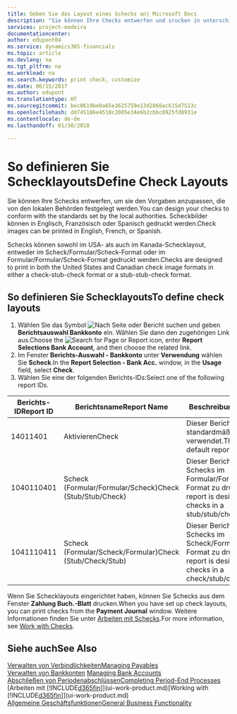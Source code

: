 ```yaml
---
title: Geben Sie das Layout eines Schecks an| Microsoft Docs
description: "Sie können Ihre Checks entwerfen und srucken in unterschiedliche Formaten, um Standardwerten zu entsprechen."
services: project-madeira
documentationcenter: 
author: edupont04
ms.service: dynamics365-financials
ms.topic: article
ms.devlang: na
ms.tgt_pltfrm: na
ms.workload: na
ms.search.keywords: print check, customize
ms.date: 06/15/2017
ms.author: edupont
ms.translationtype: HT
ms.sourcegitcommit: bec0619be0a65e3625759e13d2866ac615d7513c
ms.openlocfilehash: dd745186e4518c2005e34e6b2cbbc8925fd8931e
ms.contentlocale: de-de
ms.lasthandoff: 01/30/2018

---
```

# <a name="define-check-layouts"></a><span data-ttu-id="830ab-103">So definieren Sie Schecklayouts</span><span class="sxs-lookup"><span data-stu-id="830ab-103">Define Check Layouts</span></span>
<span data-ttu-id="830ab-104">Sie können Ihre Schecks entwerfen, um sie den Vorgaben anzupassen, die von den lokalen Behörden festgelegt werden.</span><span class="sxs-lookup"><span data-stu-id="830ab-104">You can design your checks to conform with the standards set by the local authorities.</span></span> <span data-ttu-id="830ab-105">Scheckbilder können in Englisch, Französisch oder Spanisch gedruckt werden.</span><span class="sxs-lookup"><span data-stu-id="830ab-105">Check images can be printed in English, French, or Spanish.</span></span>

<span data-ttu-id="830ab-106">Schecks können sowohl im USA- als auch im Kanada-Schecklayout, entweder im Scheck/Formular/Scheck-Format oder im Formular/Formular/Scheck-Format gedruckt werden.</span><span class="sxs-lookup"><span data-stu-id="830ab-106">Checks are designed to print in both the United States and Canadian check image formats in either a check-stub-check format or a stub-stub-check format.</span></span>

## <a name="to-define-check-layouts"></a><span data-ttu-id="830ab-107">So definieren Sie Schecklayouts</span><span class="sxs-lookup"><span data-stu-id="830ab-107">To define check layouts</span></span>
1. <span data-ttu-id="830ab-108">Wählen Sie das Symbol ![Nach Seite oder Bericht suchen](media/ui-search/search_small.png "Nach Seite oder Bericht suchen") und geben **Berichtsauswahl Bankkonto** ein. Wählen Sie dann den zugehörigen Link aus.</span><span class="sxs-lookup"><span data-stu-id="830ab-108">Choose the ![Search for Page or Report](media/ui-search/search_small.png "Search for Page or Report icon") icon, enter **Report Selections Bank Account**, and then choose the related link.</span></span>
2. <span data-ttu-id="830ab-109">Im Fenster **Berichts-Auswahl - Bankkonto** unter **Verwendung** wählen Sie **Scheck**.</span><span class="sxs-lookup"><span data-stu-id="830ab-109">In the **Report Selection - Bank Acc.** window, in the **Usage** field, select **Check**.</span></span>
3. <span data-ttu-id="830ab-110">Wählen Sie eine der folgenden Berichts-IDs:</span><span class="sxs-lookup"><span data-stu-id="830ab-110">Select one of the following report IDs.</span></span>

| <span data-ttu-id="830ab-111">Berichts-ID</span><span class="sxs-lookup"><span data-stu-id="830ab-111">Report ID</span></span> | <span data-ttu-id="830ab-112">Berichtsname</span><span class="sxs-lookup"><span data-stu-id="830ab-112">Report Name</span></span> | <span data-ttu-id="830ab-113">Beschreibung</span><span class="sxs-lookup"><span data-stu-id="830ab-113">Description</span></span> |
| --- | --- | --- |
| <span data-ttu-id="830ab-114">1401</span><span class="sxs-lookup"><span data-stu-id="830ab-114">1401</span></span> |<span data-ttu-id="830ab-115">Aktivieren</span><span class="sxs-lookup"><span data-stu-id="830ab-115">Check</span></span> |<span data-ttu-id="830ab-116">Dieser Bericht wird standardmäßig verwendet.</span><span class="sxs-lookup"><span data-stu-id="830ab-116">This is the default report.</span></span> |
| <span data-ttu-id="830ab-117">10401</span><span class="sxs-lookup"><span data-stu-id="830ab-117">10401</span></span> |<span data-ttu-id="830ab-118">Scheck (Formular/Formular/Scheck)</span><span class="sxs-lookup"><span data-stu-id="830ab-118">Check (Stub/Stub/Check)</span></span> |<span data-ttu-id="830ab-119">Dieser Bericht dient dazu, Schecks im Formular/Formular/Scheck-Format zu drucken.</span><span class="sxs-lookup"><span data-stu-id="830ab-119">This report is designed to print checks in a stub/stub/check format.</span></span> |
| <span data-ttu-id="830ab-120">10411</span><span class="sxs-lookup"><span data-stu-id="830ab-120">10411</span></span> |<span data-ttu-id="830ab-121">Scheck (Formular/Scheck/Formular)</span><span class="sxs-lookup"><span data-stu-id="830ab-121">Check (Stub/Check/Stub)</span></span> |<span data-ttu-id="830ab-122">Dieser Bericht dient dazu, Schecks im Scheck/Formular/Scheck-Format zu drucken.</span><span class="sxs-lookup"><span data-stu-id="830ab-122">This report is designed to print checks in a check/stub/check format.</span></span> |

<span data-ttu-id="830ab-123">Wenn Sie Schecklayouts eingerichtet haben, können Sie Schecks aus dem Fenster **Zahlung Buch.-Blatt** drucken.</span><span class="sxs-lookup"><span data-stu-id="830ab-123">When you have set up check layouts, you can print checks from the **Payment Journal** window.</span></span> <span data-ttu-id="830ab-124">Weitere Informationen finden Sie unter [Arbeiten mit Schecks](payables-how-work-checks.md).</span><span class="sxs-lookup"><span data-stu-id="830ab-124">For more information, see [Work with Checks](payables-how-work-checks.md).</span></span>

## <a name="see-also"></a><span data-ttu-id="830ab-125">Siehe auch</span><span class="sxs-lookup"><span data-stu-id="830ab-125">See Also</span></span>
[<span data-ttu-id="830ab-126">Verwalten von Verbindlichkeiten</span><span class="sxs-lookup"><span data-stu-id="830ab-126">Managing Payables</span></span>](payables-manage-payables.md)  
<span data-ttu-id="830ab-127">[Verwalten von Bankkonten](bank-manage-bank-accounts.md) </span><span class="sxs-lookup"><span data-stu-id="830ab-127">[Managing Bank Accounts](bank-manage-bank-accounts.md) </span></span>  
[<span data-ttu-id="830ab-128">Abschließen von Periodenabschlüssen</span><span class="sxs-lookup"><span data-stu-id="830ab-128">Completing Period-End Processes</span></span>](year-how-complete-period-end-processes.md)  
<span data-ttu-id="830ab-129">[Arbeiten mit [!INCLUDE[d365fin](includes/d365fin_md.md)]](ui-work-product.md)</span><span class="sxs-lookup"><span data-stu-id="830ab-129">[Working with [!INCLUDE[d365fin](includes/d365fin_md.md)]](ui-work-product.md)</span></span>  
[<span data-ttu-id="830ab-130">Allgemeine Geschäftsfunktionen</span><span class="sxs-lookup"><span data-stu-id="830ab-130">General Business Functionality</span></span>](ui-across-business-areas.md)

